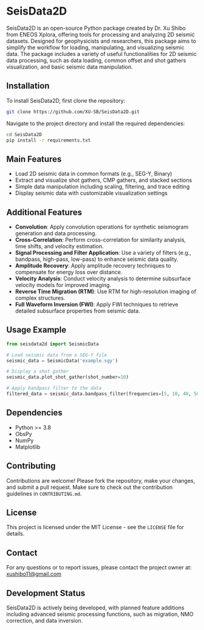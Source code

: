 # SeisData2D

SeisData2D is an open-source Python package created by Dr. Xu Shibo from ENEOS Xplora, offering tools for processing and analyzing 2D seismic datasets. Designed for geophysicists and researchers, this package aims to simplify the workflow for loading, manipulating, and visualizing seismic data. The package includes a variety of useful functionalities for 2D seismic data processing, such as data loading, common offset and shot gathers visualization, and basic seismic data manipulation.

## Installation
To install SeisData2D, first clone the repository:
```bash
git clone https://github.com/XU-SB/SeisData2D.git
```

Navigate to the project directory and install the required dependencies:
```bash
cd SeisData2D
pip install -r requirements.txt
```

## Main Features
- Load 2D seismic data in common formats (e.g., SEG-Y, Binary)
- Extract and visualize shot gathers, CMP gathers, and stacked sections
- Simple data manipulation including scaling, filtering, and trace editing
- Display seismic data with customizable visualization settings

## Additional Features
- **Convolution**: Apply convolution operations for synthetic seismogram generation and data processing.
- **Cross-Correlation**: Perform cross-correlation for similarity analysis, time shifts, and velocity estimation.
- **Signal Processing and Filter Application**: Use a variety of filters (e.g., bandpass, high-pass, low-pass) to enhance seismic data quality.
- **Amplitude Recovery**: Apply amplitude recovery techniques to compensate for energy loss over distance.
- **Velocity Analysis**: Conduct velocity analysis to determine subsurface velocity models for improved imaging.
- **Reverse Time Migration (RTM)**: Use RTM for high-resolution imaging of complex structures.
- **Full Waveform Inversion (FWI)**: Apply FWI techniques to retrieve detailed subsurface properties from seismic data.


## Usage Example
```python
from seisdata2d import SeismicData

# Load seismic data from a SEG-Y file
seismic_data = SeismicData('example.sgy')

# Display a shot gather
seismic_data.plot_shot_gather(shot_number=10)

# Apply bandpass filter to the data
filtered_data = seismic_data.bandpass_filter(frequencies=[5, 10, 40, 50])
```

## Dependencies
- Python >= 3.8
- ObsPy
- NumPy
- Matplotlib

## Contributing
Contributions are welcome! Please fork the repository, make your changes, and submit a pull request. Make sure to check out the contribution guidelines in `CONTRIBUTING.md`.

## License
This project is licensed under the MIT License - see the `LICENSE` file for details.

## Contact
For any questions or to report issues, please contact the project owner at: xushibo11@gmail.com

## Development Status
SeisData2D is actively being developed, with planned feature additions including advanced seismic processing functions, such as migration, NMO correction, and data inversion.

